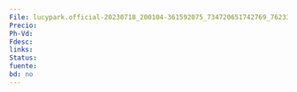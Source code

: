 ```yaml
---
File: lucypark.official-20230718_200104-361592075_734720651742769_762330543292749787_n
Precio: 
Ph-Vd: 
Fdesc: 
links: 
Status: 
fuente: 
bd: no
---
```

